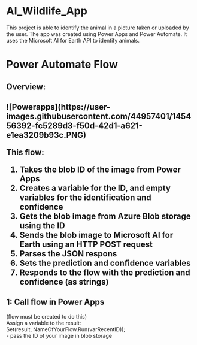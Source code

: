 # AI_Wildlife_App

This project is able to identify the animal in a picture taken or uploaded by the user. The app was created using Power Apps and Power Automate. It uses the Microsoft AI for Earth API to identify animals.

<h1>Power Automate Flow</h1>

<h2>Overview:<h2>
![Powerapps](https://user-images.githubusercontent.com/44957401/145456392-fc5289d3-f50d-42d1-a621-e1ea3209b93c.PNG)

This flow:
1. Takes the blob ID of the image from Power Apps
2. Creates a variable for the ID, and empty variables for the identification and confidence
3. Gets the blob image from Azure Blob storage using the ID
4. Sends the blob image to Microsoft AI for Earth using an HTTP POST request
5. Parses the JSON respons
6. Sets the prediction and confidence variables
7. Responds to the flow with the prediction and confidence (as strings) 

<h2>1: Call flow in Power Apps</h2>
(flow must be created to do this) <br>
Assign a variable to the result: <br> 
Set(result, NameOfYourFlow.Run(varRecentID));
<br> - pass the ID of your image in blob storage


